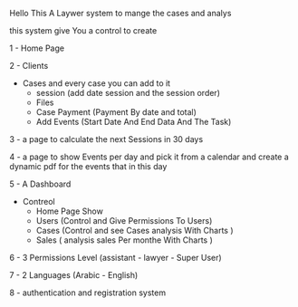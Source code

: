 Hello This A Laywer system to mange the cases and analys

this system give You a  control to create 

1 - Home Page

2 - Clients
  + Cases and every case you can add to it 
    - session (add date session and the session order)
    - Files
    - Case Payment (Payment By date and total)
    - Add Events (Start Date And End Data And The Task)
    
3 - a page to calculate the next Sessions in 30 days

4 - a page to show Events per day and pick it from a calendar and create a dynamic pdf for the events that in this day

5 - A Dashboard
  + Contreol
    - Home Page Show
    - Users (Control and Give Permissions To Users)
    - Cases (Control and see Cases analysis With Charts )
    - Sales ( analysis sales Per monthe With Charts )
    
6 - 3 Permissions Level (assistant - lawyer - Super User)

7 - 2 Languages (Arabic - English)

8 - authentication and registration system

